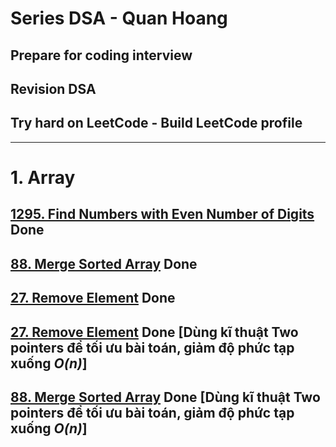# Series DSA - Quan Hoang

## Prepare for coding interview

## Revision DSA

## Try hard on LeetCode - Build LeetCode profile

---

# 1. Array

## [1295. Find Numbers with Even Number of Digits](https://leetcode.com/problems/find-numbers-with-even-number-of-digits/description/) Done

## [88. Merge Sorted Array](https://leetcode.com/problems/merge-sorted-array/description/) Done

## [27. Remove Element](https://leetcode.com/problems/remove-element/description/) Done

## [27. Remove Element](https://leetcode.com/problems/remove-element/description/) Done [Dùng kĩ thuật Two pointers để tối ưu bài toán, giảm độ phức tạp xuống ***O(n)***]
## [88. Merge Sorted Array](https://leetcode.com/problems/merge-sorted-array/description/) Done [Dùng kĩ thuật Two pointers để tối ưu bài toán, giảm độ phức tạp xuống ***O(n)***]
